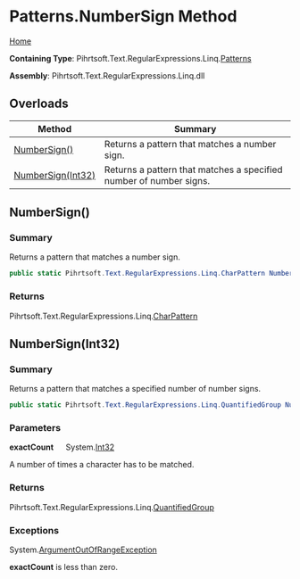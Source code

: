 # Patterns\.NumberSign Method

[Home](../../../../../../README.md)

**Containing Type**: Pihrtsoft\.Text\.RegularExpressions\.Linq\.[Patterns](../README.md)

**Assembly**: Pihrtsoft\.Text\.RegularExpressions\.Linq\.dll

## Overloads

| Method | Summary |
| ------ | ------- |
| [NumberSign()](#Pihrtsoft_Text_RegularExpressions_Linq_Patterns_NumberSign) | Returns a pattern that matches a number sign\. |
| [NumberSign(Int32)](#Pihrtsoft_Text_RegularExpressions_Linq_Patterns_NumberSign_System_Int32_) | Returns a pattern that matches a specified number of number signs\. |

## NumberSign\(\) <a name="Pihrtsoft_Text_RegularExpressions_Linq_Patterns_NumberSign"></a>

### Summary

Returns a pattern that matches a number sign\.

```csharp
public static Pihrtsoft.Text.RegularExpressions.Linq.CharPattern NumberSign()
```

### Returns

Pihrtsoft\.Text\.RegularExpressions\.Linq\.[CharPattern](../../CharPattern/README.md)

## NumberSign\(Int32\) <a name="Pihrtsoft_Text_RegularExpressions_Linq_Patterns_NumberSign_System_Int32_"></a>

### Summary

Returns a pattern that matches a specified number of number signs\.

```csharp
public static Pihrtsoft.Text.RegularExpressions.Linq.QuantifiedGroup NumberSign(int exactCount)
```

### Parameters

**exactCount** &emsp; System\.[Int32](https://docs.microsoft.com/en-us/dotnet/api/system.int32)

A number of times a character has to be matched\.

### Returns

Pihrtsoft\.Text\.RegularExpressions\.Linq\.[QuantifiedGroup](../../QuantifiedGroup/README.md)

### Exceptions

System\.[ArgumentOutOfRangeException](https://docs.microsoft.com/en-us/dotnet/api/system.argumentoutofrangeexception)

**exactCount** is less than zero\.

